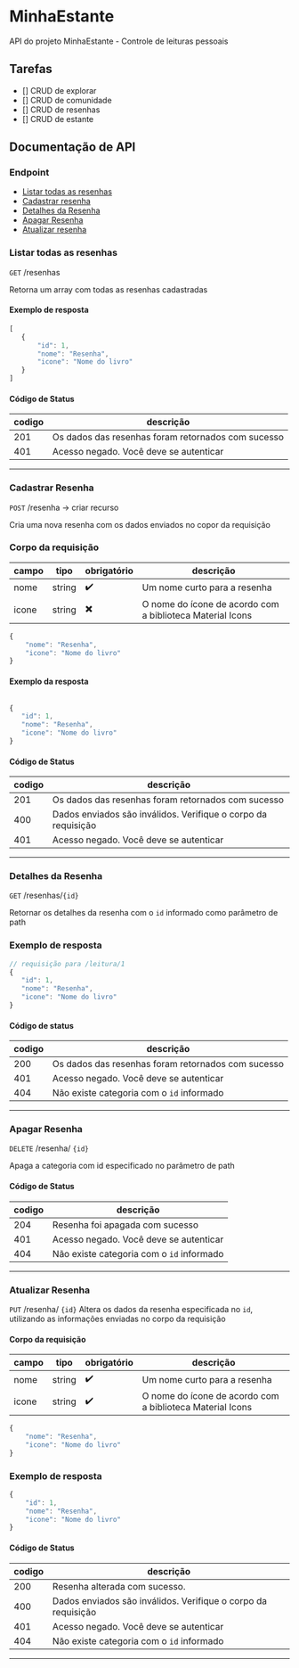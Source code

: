 # MinhaEstante
API do projeto MinhaEstante - Controle de leituras pessoais

## Tarefas

- [] CRUD de explorar
- [] CRUD de comunidade
- [] CRUD de resenhas
- [] CRUD de estante

## Documentação de API

### Endpoint
- [Listar todas as resenhas](#listar-todas-as-resenha)
- [Cadastrar resenha](#cadastrar-resenha)
- [Detalhes da Resenha](#detalhes-da-resenha)
- [Apagar Resenha](#apagar-resenha)
- [Atualizar resenha](#atualizar-resenha)

### Listar todas as resenhas

`GET` /resenhas

Retorna um array com todas as resenhas cadastradas

 #### Exemplo de resposta
 ```js
 [
    {
        "id": 1,
        "nome": "Resenha",
        "icone": "Nome do livro"
    }
 ]
 ```

#### Código de Status

| codigo | descrição |
|--------| ----------|
201 | Os dados das resenhas foram retornados com sucesso
401 | Acesso negado. Você deve se autenticar
-----

### Cadastrar Resenha

`POST` /resenha -> criar recurso

Cria uma nova resenha com os dados enviados no copor da requisição

### Corpo da requisição

|campo|tipo|obrigatório|descrição|
|-----|----|-----------|---------|
|nome|string|   ✔️|Um nome curto para a resenha|
|icone|string|✖️|O nome do ícone de acordo com a biblioteca Material Icons|


```js
{
    "nome": "Resenha",
    "icone": "Nome do livro"
}
```

#### Exemplo da resposta
 ```js
 
{
    "id": 1,
    "nome": "Resenha",
    "icone": "Nome do livro"
}
 
 ```
#### Código de Status
| codigo | descrição |
|--------| ----------|
201 | Os dados das resenhas foram retornados com sucesso
400 | Dados enviados são inválidos. Verifique o corpo da requisição
401 | Acesso negado. Você deve se autenticar
-----

### Detalhes da Resenha
`GET` /resenhas/`{id}`

Retornar os detalhes da resenha com o `id` informado como parâmetro de path

### Exemplo de resposta
 ```js
 // requisição para /leitura/1
{
    "id": 1,
    "nome": "Resenha",
    "icone": "Nome do livro"
}
 
 ```

 #### Código de status
 | codigo | descrição |
|--------| ----------|
200 | Os dados das resenhas foram retornados com sucesso
401 | Acesso negado. Você deve se autenticar
404 | Não existe categoria com o `id` informado
-----

### Apagar Resenha

`DELETE` /resenha/ `{id}`

Apaga a categoria com id especificado no parâmetro de path

#### Código de Status
| codigo | descrição |
|--------| ----------|
204 | Resenha foi apagada com sucesso
401 | Acesso negado. Você deve se autenticar
404 | Não existe categoria com o `id` informado
-----

### Atualizar Resenha

`PUT` /resenha/ `{id}`
Altera os dados da resenha especificada no `id`, utilizando as informações enviadas no corpo da requisição

#### Corpo da requisição


|campo|tipo|obrigatório|descrição|
|-----|----|-----------|---------|
|nome|string|   ✔️|Um nome curto para a resenha|
|icone|string|✔️|O nome do ícone de acordo com a biblioteca Material Icons|

```js
{
    "nome": "Resenha",
    "icone": "Nome do livro"
}
```

### Exemplo de resposta
```js
{
    "id": 1,
    "nome": "Resenha",
    "icone": "Nome do livro"
}
```
#### Código de Status
| codigo | descrição |
|--------| ----------|
200 | Resenha alterada com sucesso.
400 | Dados enviados são inválidos. Verifique o corpo da requisição
401 | Acesso negado. Você deve se autenticar
404 | Não existe categoria com o `id` informado
-----

